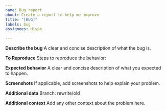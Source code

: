 ```yaml
---
name: Bug report
about: Create a report to help me improve
title: "[BUG]"
labels: bug
assignees: Hiype

---
```


**Describe the bug**
A clear and concise description of what the bug is.

**To Reproduce**
Steps to reproduce the behavior:

**Expected behavior**
A clear and concise description of what you expected to happen.

**Screenshots**
If applicable, add screenshots to help explain your problem.

**Additional data**
Branch: rewrite/old

**Additional context**
Add any other context about the problem here.
